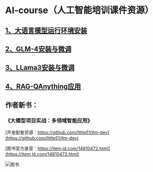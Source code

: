 # AI-course（人工智能培训课件资源）

## [1、大语言模型运行环境安装](https://github.com/git-cloner/ai-course/tree/main/deploy)

## [2、GLM-4安装与微调](https://github.com/git-cloner/ai-course/tree/main/glm-4)

## [3、LLama3安装与微调](https://github.com/git-cloner/ai-course/tree/main/llama3)

## [4、RAG-QAnything应用](https://github.com/git-cloner/ai-course/tree/main/rag)

## 作者新书：

### 《大模型项目实战：多领域智能应用》

[开发配套资源：https://github.com/little51/llm-dev](https://github.com/little51/llm-dev)

[图书官方直营：https://item.jd.com/14810472.html](https://item.jd.com/14810472.html)

![图书](https://gitclone.com/download1/llm-dev/llm-dev.png)
